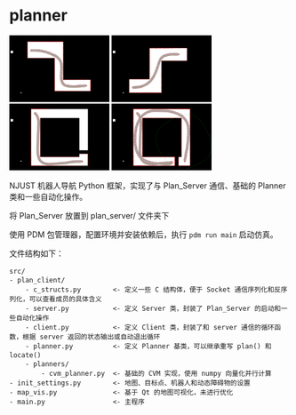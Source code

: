 # planner

<div>
  <div>
    <img src="./res/1.png" height="120"/>
    <img src="./res/2.png" height="120"/>
  </div>
  <div>
    <img src="./res/3.png" height="120"/>
    <img src="./res/4.png" height="120"/>
  </div>
</div>

NJUST 机器人导航 Python 框架，实现了与 Plan_Server 通信、基础的 Planner 类和一些自动化操作。

将 Plan_Server 放置到 plan_server/ 文件夹下

使用 PDM 包管理器，配置环境并安装依赖后，执行 `pdm run main` 启动仿真。

文件结构如下：

``` text
src/
- plan_client/
    - c_structs.py        <- 定义一些 C 结构体，便于 Socket 通信序列化和反序列化，可以查看成员的具体含义
    - server.py           <- 定义 Server 类，封装了 Plan_Server 的启动和一些自动化操作
    - client.py           <- 定义 Client 类，封装了和 server 通信的循环函数，根据 server 返回的状态输出或自动退出循环
    - planner.py          <- 定义 Planner 基类，可以继承重写 plan() 和 locate() 
    - planners/           
        - cvm_planner.py  <- 基础的 CVM 实现，使用 numpy 向量化并行计算
- init_settings.py        <- 地图、目标点、机器人和动态障碍物的设置
- map_vis.py              <- 基于 Qt 的地图可视化，未进行优化
- main.py                 <- 主程序
```
